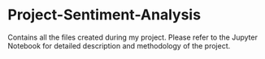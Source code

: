 # Project-Sentiment-Analysis
Contains all the files created during my project. Please refer to the Jupyter Notebook for detailed description and methodology of the project.
